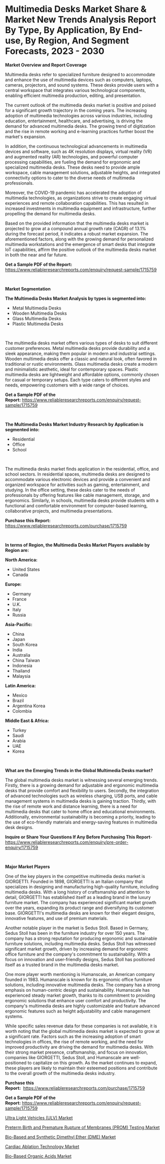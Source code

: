 <p><h1>Multimedia Desks Market Share & Market New Trends Analysis Report By Type, By Application, By End-use, By Region, And Segment Forecasts, 2023 - 2030</h1></p><p><strong>Market Overview and Report Coverage</strong></p>
<p><p>Multimedia desks refer to specialized furniture designed to accommodate and enhance the use of multimedia devices such as computers, laptops, cameras, projectors, and sound systems. These desks provide users with a central workspace that integrates various technological components, enabling efficient multimedia production, editing, and presentation.</p><p>The current outlook of the multimedia desks market is positive and poised for a significant growth trajectory in the coming years. The increasing adoption of multimedia technologies across various industries, including education, entertainment, healthcare, and advertising, is driving the demand for advanced multimedia desks. The growing trend of digitization and the rise in remote working and e-learning practices further boost the market's expansion.</p><p>In addition, the continuous technological advancements in multimedia devices and software, such as 4K resolution displays, virtual reality (VR) and augmented reality (AR) technologies, and powerful computer processing capabilities, are fueling the demand for ergonomic and specialized multimedia desks. These desks need to provide ample workspace, cable management solutions, adjustable heights, and integrated connectivity options to cater to the diverse needs of multimedia professionals.</p><p>Moreover, the COVID-19 pandemic has accelerated the adoption of multimedia technologies, as organizations strive to create engaging virtual experiences and remote collaboration capabilities. This has resulted in increased investments in multimedia equipment and infrastructure, further propelling the demand for multimedia desks.</p><p>Based on the provided information that the multimedia desks market is projected to grow at a compound annual growth rate (CAGR) of 13.1% during the forecast period, it indicates a robust market expansion. The aforementioned factors, along with the growing demand for personalized multimedia workstations and the emergence of smart desks that integrate IoT capabilities, affirm the positive outlook of the multimedia desks market in both the near and far future.</p></p>
<p><strong>Get a Sample PDF of the Report:</strong> <a href="https://www.reliableresearchreports.com/enquiry/request-sample/1715759">https://www.reliableresearchreports.com/enquiry/request-sample/1715759</a></p>
<p>&nbsp;</p>
<p><strong>Market Segmentation</strong></p>
<p><strong>The Multimedia Desks Market Analysis by types is segmented into:</strong></p>
<p><ul><li>Metal Multimedia Desks</li><li>Wooden Multimedia Desks</li><li>Glass Multimedia Desks</li><li>Plastic Multimedia Desks</li></ul></p>
<p>&nbsp;</p>
<p><p>The multimedia desks market offers various types of desks to suit different customer preferences. Metal multimedia desks provide durability and a sleek appearance, making them popular in modern and industrial settings. Wooden multimedia desks offer a classic and natural look, often favored in traditional or rustic environments. Glass multimedia desks create a modern and minimalistic aesthetic, ideal for contemporary spaces. Plastic multimedia desks are lightweight and affordable options, commonly chosen for casual or temporary setups. Each type caters to different styles and needs, empowering customers with a wide range of choices.</p></p>
<p><strong>Get a Sample PDF of the Report:</strong>&nbsp;<a href="https://www.reliableresearchreports.com/enquiry/request-sample/1715759">https://www.reliableresearchreports.com/enquiry/request-sample/1715759</a></p>
<p>&nbsp;</p>
<p><strong>The Multimedia Desks Market Industry Research by Application is segmented into:</strong></p>
<p><ul><li>Residential</li><li>Office</li><li>School</li></ul></p>
<p>&nbsp;</p>
<p><p>The multimedia desks market finds application in the residential, office, and school sectors. In residential spaces, multimedia desks are designed to accommodate various electronic devices and provide a convenient and organized workspace for activities such as gaming, entertainment, and studying. In the office setting, these desks cater to the needs of professionals by offering features like cable management, storage, and ergonomics. Similarly, in schools, multimedia desks provide students with a functional and comfortable environment for computer-based learning, collaborative projects, and multimedia presentations.</p></p>
<p><strong>Purchase this Report:</strong>&nbsp; <a href="https://www.reliableresearchreports.com/purchase/1715759">https://www.reliableresearchreports.com/purchase/1715759</a></p>
<p>&nbsp;</p>
<p><strong>In terms of Region, the Multimedia Desks Market Players available by Region are:</strong></p>
<p>
    <p> <strong> North America: </strong>
        <ul>
            <li>United States</li>
            <li>Canada</li>
        </ul>
        </p> 
    <p> <strong> Europe: </strong>
        <ul>
            <li>Germany</li>
            <li>France</li>
            <li>U.K.</li>
            <li>Italy</li>
            <li>Russia</li>
        </ul>
        </p> 
    <p> <strong> Asia-Pacific: </strong>
        <ul>
            <li>China</li>
            <li>Japan</li>
            <li>South Korea</li>
            <li>India</li>
            <li>Australia</li>
            <li>China Taiwan</li>
            <li>Indonesia</li>
            <li>Thailand</li>
            <li>Malaysia</li>
        </ul>
        </p> 
    <p> <strong> Latin America: </strong>
        <ul>
            <li>Mexico</li>
            <li>Brazil</li>
            <li>Argentina Korea</li>
            <li>Colombia</li>
        </ul>
        </p> 
    <p> <strong> Middle East & Africa: </strong>
        <ul>
            <li>Turkey</li>
            <li>Saudi</li>
            <li>Arabia</li>
            <li>UAE</li>
            <li>Korea</li>
        </ul>
    </p>
    </p>
<p>&nbsp;</p>
<p><strong>What are the Emerging Trends in the Global Multimedia Desks market?</strong></p>
<p><p>The global multimedia desks market is witnessing several emerging trends. Firstly, there is a growing demand for adjustable and ergonomic multimedia desks that provide comfort and flexibility to users. Secondly, the integration of advanced technologies such as wireless charging, USB ports, and cable management systems in multimedia desks is gaining traction. Thirdly, with the rise of remote work and distance learning, there is a need for multimedia desks that cater to home office and educational environments. Additionally, environmental sustainability is becoming a priority, leading to the use of eco-friendly materials and energy-saving features in multimedia desk designs.</p></p>
<p><strong>Inquire or Share Your Questions If Any Before Purchasing This Report</strong>- <a href="https://www.reliableresearchreports.com/enquiry/pre-order-enquiry/1715759">https://www.reliableresearchreports.com/enquiry/pre-order-enquiry/1715759</a></p>
<p>&nbsp;</p>
<p><strong>Major Market Players</strong></p>
<p><p>One of the key players in the competitive multimedia desks market is GIORGETTI. Founded in 1898, GIORGETTI is an Italian company that specializes in designing and manufacturing high-quality furniture, including multimedia desks. With a long history of craftsmanship and attention to detail, GIORGETTI has established itself as a leading brand in the luxury furniture market. The company has experienced significant market growth over the years, expanding its product range and diversifying its customer base. GIORGETTI's multimedia desks are known for their elegant designs, innovative features, and use of premium materials.</p><p>Another notable player in the market is Sedus Stoll. Based in Germany, Sedus Stoll has been in the furniture industry for over 150 years. The company has a strong reputation for producing ergonomic and sustainable furniture solutions, including multimedia desks. Sedus Stoll has witnessed significant market growth, driven by increasing demand for ergonomic office furniture and the company's commitment to sustainability. With a focus on innovation and user-friendly designs, Sedus Stoll has positioned itself as a trusted brand in the multimedia desks market.</p><p>One more player worth mentioning is Humanscale, an American company founded in 1983. Humanscale is known for its ergonomic office furniture solutions, including innovative multimedia desks. The company has a strong emphasis on human-centric design and sustainability. Humanscale has experienced steady market growth, thanks to its commitment to providing ergonomic solutions that enhance user comfort and productivity. The company's multimedia desks are highly customizable and feature advanced ergonomic features such as height adjustability and cable management systems.</p><p>While specific sales revenue data for these companies is not available, it is worth noting that the global multimedia desks market is expected to grow at a significant rate. Factors such as the increasing adoption of smart technologies in offices, the rise of remote working, and the need for improved productivity are driving the demand for multimedia desks. With their strong market presence, craftsmanship, and focus on innovation, companies like GIORGETTI, Sedus Stoll, and Humanscale are well-positioned to capitalize on this growth. As the market continues to expand, these players are likely to maintain their esteemed positions and contribute to the overall growth of the multimedia desks industry.</p></p>
<p><strong>Purchase this Report:</strong>&nbsp;&nbsp;<a href="https://www.reliableresearchreports.com/purchase/1715759">https://www.reliableresearchreports.com/purchase/1715759</a></p>
<p></p>
<p><strong>Get a Sample PDF of the Report:</strong>&nbsp;<a href="https://www.reliableresearchreports.com/enquiry/request-sample/1715759">https://www.reliableresearchreports.com/enquiry/request-sample/1715759</a></p>
<p><p><a href="https://medium.com/@akshatsharma12/decoding-ultra-light-vehicles-ulv-market-metrics-market-share-trends-and-growth-patterns-1a637a781626">Ultra Light Vehicles (ULV) Market</a></p><p><a href="https://medium.com/@chiragreportprime2/preterm-birth-and-premature-rupture-of-membranes-prom-testing-market-comprehensive-assessment-by-76cddb601a72">Preterm Birth and Premature Rupture of Membranes (PROM) Testing Market</a></p><p><a href="https://medium.com/@anmolreportprime/bio-based-and-synthetic-dimethyl-ether-dme-market-outlook-industry-overview-and-forecast-2023-0fce87a7368a">Bio-Based and Synthetic Dimethyl Ether (DME) Market</a></p><p><a href="https://medium.com/@chiragreportprime3/cardiac-ablation-technology-market-size-reveals-the-best-marketing-channels-in-global-industry-e0593eba7298">Cardiac Ablation Technology Market</a></p><p><a href="https://medium.com/@chiragreportprime1/bio-based-organic-acids-market-report-reveals-the-latest-trends-and-growth-opportunities-of-this-a732677431d6">Bio-Based Organic Acids Market</a></p></p>